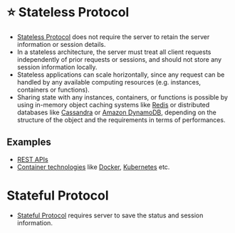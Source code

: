 # :star: Stateless Protocol
- [Stateless Protocol](https://www.geeksforgeeks.org/difference-between-stateless-and-stateful-protocol/) does not require the server to retain the server information or session details.
- In a stateless architecture, the server must treat all client requests independently of prior requests or sessions, and should not store any session information locally.
- Stateless applications can scale horizontally, since any request can be handled by any available computing resources (e.g. instances, containers or functions).
- Sharing state with any instances, containers, or functions is possible by using in-memory object caching systems like [Redis](../3_Databases/8_Caching-InMemory-Databases/Redis) or distributed databases like [Cassandra](../3_Databases/11_WideColumn-Databases/ApacheCasandra.md) or [Amazon DynamoDB](https://github.com/Anshul619/AWS-Services/tree/main/1_Databases/AmazonDynamoDB/Readme.md), depending on the structure of the object and the requirements in terms of performances.

## Examples
- [REST APIs](../8_APIStandards/REST.md)
- [Container technologies](../9_Container&Orchestration/Readme.md) like [Docker](../9_Container&Orchestration/Docker/Readme.md), [Kubernetes](../9_Container&Orchestration/Kubernates/Readme.md) etc.

# Stateful Protocol
- [Stateful Protocol](https://www.geeksforgeeks.org/difference-between-stateless-and-stateful-protocol/) requires server to save the status and session information.